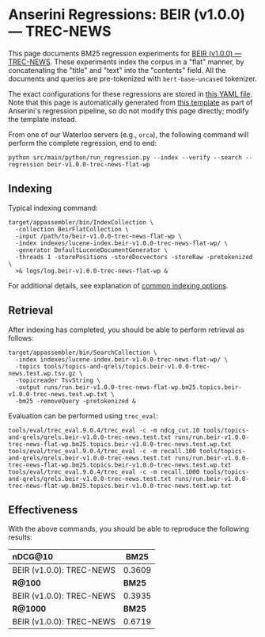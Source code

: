 # Anserini Regressions: BEIR (v1.0.0) &mdash; TREC-NEWS

This page documents BM25 regression experiments for [BEIR (v1.0.0) &mdash; TREC-NEWS](http://beir.ai/).
These experiments index the corpus in a "flat" manner, by concatenating the "title" and "text" into the "contents" field.
All the documents and queries are pre-tokenized with `bert-base-uncased` tokenizer.

The exact configurations for these regressions are stored in [this YAML file](../src/main/resources/regression/beir-v1.0.0-trec-news-flat-wp.yaml).
Note that this page is automatically generated from [this template](../src/main/resources/docgen/templates/beir-v1.0.0-trec-news-flat-wp.template) as part of Anserini's regression pipeline, so do not modify this page directly; modify the template instead.

From one of our Waterloo servers (e.g., `orca`), the following command will perform the complete regression, end to end:

```
python src/main/python/run_regression.py --index --verify --search --regression beir-v1.0.0-trec-news-flat-wp
```

## Indexing

Typical indexing command:

```
target/appassembler/bin/IndexCollection \
  -collection BeirFlatCollection \
  -input /path/to/beir-v1.0.0-trec-news-flat-wp \
  -index indexes/lucene-index.beir-v1.0.0-trec-news-flat-wp/ \
  -generator DefaultLuceneDocumentGenerator \
  -threads 1 -storePositions -storeDocvectors -storeRaw -pretokenized \
  >& logs/log.beir-v1.0.0-trec-news-flat-wp &
```

For additional details, see explanation of [common indexing options](common-indexing-options.md).

## Retrieval

After indexing has completed, you should be able to perform retrieval as follows:

```
target/appassembler/bin/SearchCollection \
  -index indexes/lucene-index.beir-v1.0.0-trec-news-flat-wp/ \
  -topics tools/topics-and-qrels/topics.beir-v1.0.0-trec-news.test.wp.tsv.gz \
  -topicreader TsvString \
  -output runs/run.beir-v1.0.0-trec-news-flat-wp.bm25.topics.beir-v1.0.0-trec-news.test.wp.txt \
  -bm25 -removeQuery -pretokenized &
```

Evaluation can be performed using `trec_eval`:

```
tools/eval/trec_eval.9.0.4/trec_eval -c -m ndcg_cut.10 tools/topics-and-qrels/qrels.beir-v1.0.0-trec-news.test.txt runs/run.beir-v1.0.0-trec-news-flat-wp.bm25.topics.beir-v1.0.0-trec-news.test.wp.txt
tools/eval/trec_eval.9.0.4/trec_eval -c -m recall.100 tools/topics-and-qrels/qrels.beir-v1.0.0-trec-news.test.txt runs/run.beir-v1.0.0-trec-news-flat-wp.bm25.topics.beir-v1.0.0-trec-news.test.wp.txt
tools/eval/trec_eval.9.0.4/trec_eval -c -m recall.1000 tools/topics-and-qrels/qrels.beir-v1.0.0-trec-news.test.txt runs/run.beir-v1.0.0-trec-news-flat-wp.bm25.topics.beir-v1.0.0-trec-news.test.wp.txt
```

## Effectiveness

With the above commands, you should be able to reproduce the following results:

| **nDCG@10**                                                                                                  | **BM25**  |
|:-------------------------------------------------------------------------------------------------------------|-----------|
| BEIR (v1.0.0): TREC-NEWS                                                                                     | 0.3609    |
| **R@100**                                                                                                    | **BM25**  |
| BEIR (v1.0.0): TREC-NEWS                                                                                     | 0.3935    |
| **R@1000**                                                                                                   | **BM25**  |
| BEIR (v1.0.0): TREC-NEWS                                                                                     | 0.6719    |
